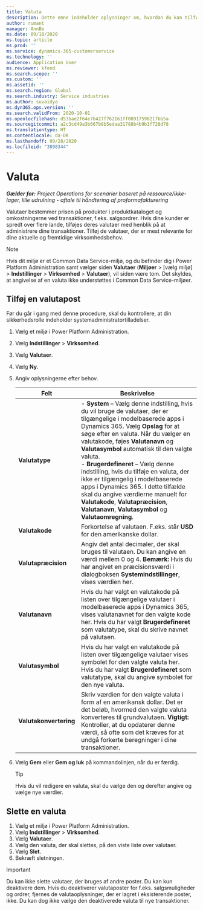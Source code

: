 ```yaml
---
title: Valuta
description: Dette emne indeholder oplysninger om, hvordan du kan tilføje og fjerne valutatyper i Project Operations.
author: rumant
manager: AnnBe
ms.date: 09/18/2020
ms.topic: article
ms.prod: ''
ms.service: dynamics-365-customerservice
ms.technology: ''
audience: Application User
ms.reviewer: kfend
ms.search.scope: ''
ms.custom: ''
ms.assetid: ''
ms.search.region: Global
ms.search.industry: Service industries
ms.author: suvaidya
ms.dyn365.ops.version: ''
ms.search.validFrom: 2020-10-01
ms.openlocfilehash: d53bae2f64e7b427f762161ff08917598217bb5a
ms.sourcegitcommit: a2c3cd49a3b667b8b5edaa31788b4b9b1f728d78
ms.translationtype: HT
ms.contentlocale: da-DK
ms.lasthandoff: 09/28/2020
ms.locfileid: "3898344"
---
```

# <a name="currency"></a>Valuta

_**Gælder for:** Project Operations for scenarier baseret på ressource/ikke-lager, lille udrulning - aftale til håndtering af proformafakturering_

Valutaer bestemmer prisen på produkter i produktkataloget og omkostningerne ved transaktioner, f.eks. salgsordrer. Hvis dine kunder er spredt over flere lande, tilføjes deres valutaer med henblik på at administrere dine transaktioner. Tilføj de valutaer, der er mest relevante for dine aktuelle og fremtidige virksomhedsbehov.  

> [!NOTE]
> Hvis dit miljø er et Common Data Service-miljø, og du befinder dig i Power Platform Administration samt vælger siden **Valutaer** (**Miljøer** > [vælg miljø] > **Indstillinger** > **Virksomhed** > **Valutaer**), vil siden være tom. Det skyldes, at angivelse af en valuta ikke understøttes i Common Data Service-miljøer.

## <a name="add-a-currency"></a>Tilføj en valutapost  
Før du går i gang med denne procedure, skal du kontrollere, at din sikkerhedsrolle indeholder systemadministratortilladelser. 

1. Vælg et miljø i Power Platform Administration. 
2. Vælg **Indstillinger** > **Virksomhed**.
3. Vælg **Valutaer**.  
4. Vælg **Ny**.  
5. Angiv oplysningerne efter behov.  


   |          Felt          |                                                                                                                                                                                                                                                                                                                                                                            Beskrivelse                                                                                                                                                                                                                                                                                                                                                                            |
   |-------------------------|-------------------------------------------------------------------------------------------------------------------------------------------------------------------------------------------------------------------------------------------------------------------------------------------------------------------------------------------------------------------------------------------------------------------------------------------------------------------------------------------------------------------------------------------------------------------------------------------------------------------------------------------------------------------------------------------------------------------------------------------------------------------|
   |    **Valutatype**    | - **System** – Vælg denne indstilling, hvis du vil bruge de valutaer, der er tilgængelige i modelbaserede apps i Dynamics 365. Vælg **Opslag** for at søge efter en valuta. Når du vælger en valutakode, føjes **Valutanavn** og **Valutasymbol** automatisk til den valgte valuta.<br />- **Brugerdefineret** – Vælg denne indstilling, hvis du tilføje en valuta, der ikke er tilgængelig i modelbaserede apps i Dynamics 365. I dette tilfælde skal du angive værdierne manuelt for **Valutakode**, **Valutapræcision**, **Valutanavn**, **Valutasymbol** og **Valutaomregning**. |
   |    **Valutakode**    |                                                                                                                                                                                                                                                                                                                                            Forkortelse af valutaen. F.eks. står **USD** for den amerikanske dollar.                                                                                                                                                                                                                                                                                                                                            |
   | **Valutapræcision**  |                                                                                                                                                                                  Angiv det antal decimaler, der skal bruges til valutaen.  Du kan angive en værdi mellem 0 og 4. **Bemærk:** Hvis du har angivet en præcisionsværdi i dialogboksen **Systemindstillinger**, vises værdien her.                                                                                                                                                                                  |
   |    **Valutanavn**    |                                                                                                                                                                                                                                         Hvis du har valgt en valutakode på listen over tilgængelige valutaer i modelbaserede apps i Dynamics 365, vises valutanavnet for den valgte kode her. Hvis du har valgt **Brugerdefineret** som valutatype, skal du skrive navnet på valutaen.                                                                                                                                                                                                                                          |
   |   **Valutasymbol**   |                                                                                                                                                                                                                                                                      Hvis du har valgt en valutakode på listen over tilgængelige valutaer vises symbolet for den valgte valuta her. Hvis du har valgt **Brugerdefineret** som valutatype, skal du angive symbolet for den nye valuta.                                                                                                                                                                                                                                                                       |
   | **Valutakonvertering** |                                                                                                                                                                                                                                     Skriv værdien for den valgte valuta i form af en amerikansk dollar. Det er det beløb, hvormed den valgte valuta konverteres til grundvalutaen. **Vigtigt:** Kontroller, at du opdaterer denne værdi, så ofte som det kræves for at undgå forkerte beregninger i dine transaktioner.                                                                                                                                                                                                                                      |


6. Vælg **Gem** eller **Gem og luk** på kommandolinjen, når du er færdig.  

   > [!TIP]
   >  Hvis du vil redigere en valuta, skal du vælge den og derefter angive og vælge nye værdier.  

## <a name="delete-a-currency"></a>Slette en valuta  

1. Vælg et miljø i Power Platform Administration. 
2. Vælg **Indstillinger** > **Virksomhed**.
3. Vælg **Valutaer**.  
4. Vælg den valuta, der skal slettes, på den viste liste over valutaer.  
5. Vælg **Slet**.  
6. Bekræft sletningen.  

> [!IMPORTANT]
>  Du kan ikke slette valutaer, der bruges af andre poster. Du kan kun deaktivere dem. Hvis du deaktiverer valutaposter for f.eks. salgsmuligheder og ordrer, fjernes de valutaoplysninger, der er lagret i eksisterende poster, ikke. Du kan dog ikke vælge den deaktiverede valuta til nye transaktioner.  
